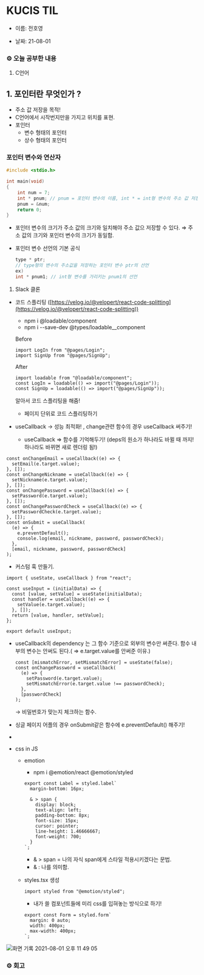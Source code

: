 # KUCIS TIL

- 이름: 전호영

- 날짜: 21-08-01

### ⚙️ 오늘 공부한 내용

1. C언어

## 1. 포인터란 무엇인가 ?

- 주소 값 저장을 목적!
- C언어에서 시작번지만을 가지고 위치를 표현.
- 포인터
  - 변수 형태의 포인터
  - 상수 형태의 포인터

### 포인터 변수와 연산자

```c
#include <stdio.h>

int main(void)
{
    int num = 7;
    int * pnum; // pnum = 포인터 변수의 이름, int * = int형 변수의 주소 값 저장하는 포인터 변수 선언
    pnum = &num;
    return 0;
}
```

- 포인터 변수의 크기가 주소 값의 크기와 일치해야 주소 값으 저장할 수 있다. ⇒ 주소 값의 크기와 포인터 변수의 크기가 동일함.
- 포인터 변수 선언의 기본 공식

  ```c
  type * ptr;
  // type형의 변수의 주소값을 저장하는 포인터 변수 ptr의 선언
  ex)
  int * pnum1; // int형 변수를 가리키는 pnum1의 선언
  ```

1. Slack 클론

- 코드 스플리팅 ([https://velog.io/@velopert/react-code-splitting](https://velog.io/@velopert/react-code-splitting))

  - npm i @loadable/component
  - npm i --save-dev @types/loadable\_\_component

  Before

  ```tsx
  import LogIn from "@pages/Login";
  import SignUp from "@pages/SignUp";
  ```

  After

  ```tsx
  import loadable from "@loadable/component";
  const LogIn = loadable(() => import("@pages/Login"));
  const SignUp = loadable(() => import("@pages/SignUp"));
  ```

  알아서 코드 스플리팅을 해줌!

  - 페이지 단위로 코드 스플리팅하기

- useCallback → 성능 최적화! , change관련 함수의 경우 useCallback 써주기!
  - useCallback ⇒ 함수를 기억해두기! (deps의 원소가 하나라도 바뀔 때 까지! 하나라도 바뀌면 새로 렌더링 됨!)

```tsx
const onChangeEmail = useCallback((e) => {
  setEmail(e.target.value);
}, []);
const onChangeNickname = useCallback((e) => {
  setNickname(e.target.value);
}, []);
const onChangePassword = useCallback((e) => {
  setPassword(e.target.value);
}, []);
const onChangePasswordCheck = useCallback((e) => {
  setPasswordCheck(e.target.value);
}, []);
const onSubmit = useCallback(
  (e) => {
    e.preventDefault();
    console.log(email, nickname, password, passwordCheck);
  },
  [email, nickname, password, passwordCheck]
);
```

- 커스텀 훅 만들기.

```tsx
import { useState, useCallback } from "react";

const useInput = (initialData) => {
  const [value, setValue] = useState(initialData);
  const handler = useCallback((e) => {
    setValue(e.target.value);
  }, []);
  return [value, handler, setValue];
};

export default useInput;
```

- useCallback의 dependency 는 그 함수 기준으로 외부의 변수만 써준다. 함수 내부의 변수는 안써도 된다.( ⇒ e.target.value를 안써준 이유.)

  ```tsx
  const [mismatchError, setMismatchError] = useState(false);
  const onChangePassword = useCallback(
    (e) => {
      setPassword(e.target.value);
      setMismatchError(e.target.value !== passwordCheck);
    },
    [passwordCheck]
  );
  ```

  → 비밀번호가 맞는지 체크하는 함수.

- 싱글 페이지 어플의 경우 onSubmit같은 함수에 e.preventDefault() 해주기!
-

- css in JS

  - emotion

    - npm i @emotion/react @emotion/styled

    ```tsx
    export const Label = styled.label`
      margin-bottom: 16px;

      & > span {
        display: block;
        text-align: left;
        padding-bottom: 8px;
        font-size: 15px;
        cursor: pointer;
        line-height: 1.46666667;
        font-weight: 700;
      }
    `;
    ```

    - & > span = 나의 자식 span에게 스타일 적용시키겠다는 문법.
    - & : 나를 의미함.

  - styles.tsx 생성

    ```tsx
    import styled from "@emotion/styled";
    ```

    - 내가 쓸 컴포넌트들에 미리 css를 입혀놓는 방식으로 하기!

    ```tsx
    export const Form = styled.form`
      margin: 0 auto;
      width: 400px;
      max-width: 400px;
    `;
    ```

![화면 기록 2021-08-01 오후 11 49 05](https://user-images.githubusercontent.com/78394999/127775332-af68eb7d-40ae-44f0-b7a7-8f86500feedc.gif)

### ⚙️ 회고
